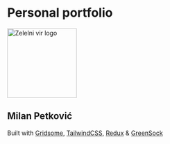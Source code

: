 # Personal portfolio

<a href="https://github.com/milosdjakovic/milanpetkovic">
  <img alt="Zelelni vir logo" src="https://raw.githubusercontent.com/milosdjakovic/milanpetkovic/master/static/images/bird.svg" width="160" />
</a>

## Milan Petković

Built with
[Gridsome](https://gridsome.org/),
[TailwindCSS](https://tailwindcss.com/), 
[Redux](https://redux.js.org/) &
[GreenSock](https://greensock.com/)